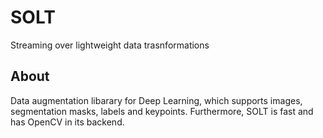 # SOLT
Streaming over lightweight data trasnformations

## About
Data augmentation libarary for Deep Learning, which supports images, segmentation masks, labels and keypoints. Furthermore, SOLT is fast and has OpenCV in its backend.




